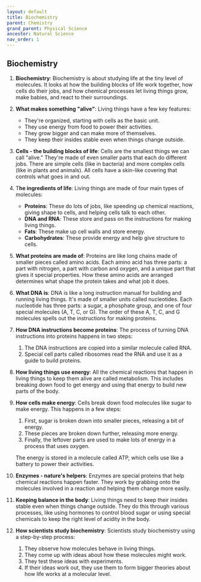 ```yaml
---
layout: default
title: Biochemistry
parent: Chemistry
grand_parent: Physical Science
ancestor: Natural Science
nav_order: 1
---
```


## Biochemistry

1. **Biochemistry**: Biochemistry is about studying life at the tiny level of molecules. It looks at how the building blocks of life work together, how cells do their jobs, and how chemical processes let living things grow, make babies, and react to their surroundings.

2. **What makes something "alive"**: Living things have a few key features:
   - They're organized, starting with cells as the basic unit.
   - They use energy from food to power their activities.
   - They grow bigger and can make more of themselves.
   - They keep their insides stable even when things change outside.

3. **Cells - the building blocks of life**: Cells are the smallest things we can call "alive." They're made of even smaller parts that each do different jobs. There are simple cells (like in bacteria) and more complex cells (like in plants and animals). All cells have a skin-like covering that controls what goes in and out.

4. T**he ingredients of life**: Living things are made of four main types of molecules:
   - **Proteins**: These do lots of jobs, like speeding up chemical reactions, giving shape to cells, and helping cells talk to each other.
   - **DNA and RNA**: These store and pass on the instructions for making living things.
   - **Fats**: These make up cell walls and store energy.
   - **Carbohydrates**: These provide energy and help give structure to cells.

5. **What proteins are made of**: Proteins are like long chains made of smaller pieces called amino acids. Each amino acid has three parts: a part with nitrogen, a part with carbon and oxygen, and a unique part that gives it special properties. How these amino acids are arranged determines what shape the protein takes and what job it does.

6. **What DNA is**: DNA is like a long instruction manual for building and running living things. It's made of smaller units called nucleotides. Each nucleotide has three parts: a sugar, a phosphate group, and one of four special molecules (A, T, C, or G). The order of these A, T, C, and G molecules spells out the instructions for making proteins.

7. **How DNA instructions become proteins**: The process of turning DNA instructions into proteins happens in two steps:
   1. The DNA instructions are copied into a similar molecule called RNA.
   2. Special cell parts called ribosomes read the RNA and use it as a guide to build proteins.

8. **How living things use energy**: All the chemical reactions that happen in living things to keep them alive are called metabolism. This includes breaking down food to get energy and using that energy to build new parts of the body.

9. **How cells make energy**: Cells break down food molecules like sugar to make energy. This happens in a few steps:
    1. First, sugar is broken down into smaller pieces, releasing a bit of energy.
    2. These pieces are broken down further, releasing more energy.
    3. Finally, the leftover parts are used to make lots of energy in a process that uses oxygen.
    
    The energy is stored in a molecule called ATP, which cells use like a battery to power their activities.

10. **Enzymes - nature's helpers**: Enzymes are special proteins that help chemical reactions happen faster. They work by grabbing onto the molecules involved in a reaction and helping them change more easily.

11. **Keeping balance in the body**: Living things need to keep their insides stable even when things change outside. They do this through various processes, like using hormones to control blood sugar or using special chemicals to keep the right level of acidity in the body.

12. **How scientists study biochemistry**: Scientists study biochemistry using a step-by-step process:
    1. They observe how molecules behave in living things.
    2. They come up with ideas about how these molecules might work.
    3. They test these ideas with experiments.
    4. If their ideas work out, they use them to form bigger theories about how life works at a molecular level.

